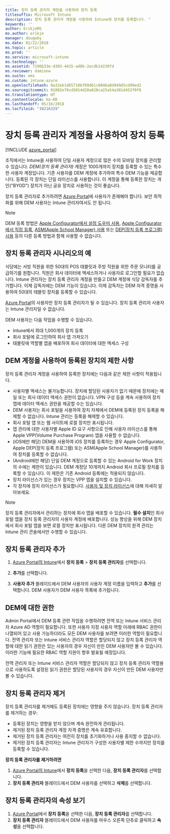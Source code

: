 ```yaml
---
title: 장치 등록 관리자 계정을 사용하여 장치 등록
titlesuffix: Microsoft Intune
description: 장치 등록 관리자 계정을 사용하여 Intune에 장치를 등록합니다. "
keywords: ''
author: ErikjeMS
ms.author: erikje
manager: dougeby
ms.date: 02/22/2018
ms.topic: article
ms.prod: ''
ms.service: microsoft-intune
ms.technology: ''
ms.assetid: 7196b33e-d303-4415-ad0b-2ecdb14230fd
ms.reviewer: damionw
ms.suite: ems
ms.custom: intune-azure
ms.openlocfilehash: 0a32eb1d65710bf09d61c0846a8d949d5cd99ed2
ms.sourcegitcommit: 91802e78cd5014d20a828ca25a54a381d452f0f8
ms.translationtype: HT
ms.contentlocale: ko-KR
ms.lasthandoff: 05/16/2018
ms.locfileid: "34216329"
---
```

# <a name="enroll-devices-by-using-a-device-enrollment-manager-account"></a>장치 등록 관리자 계정을 사용하여 장치 등록

[!INCLUDE [azure_portal](./includes/azure_portal.md)]

조직에서는 Intune을 사용하여 단일 사용자 계정으로 많은 수의 모바일 장치를 관리할 수 있습니다. *DEM(장치 등록 관리자)* 계정은 1000개까지 장치를 등록할 수 있는 특수한 사용자 계정입니다. 기존 사용자를 DEM 계정에 추가하여 특수 DEM 기능을 제공합니다. 등록된 각 장치는 단일 라이선스를 사용합니다. 이 계정을 통해 등록한 장치는 개인("BYOD") 장치가 아닌 공유 장치로 사용하는 것이 좋습니다.  

장치 등록 관리자로 추가하려면 [Azure Portal](https://portal.azure.com)에 사용자가 존재해야 합니다. 보안 최적화를 위해 DEM 사용자는 Intune 관리자여서도 안 됩니다.

>[!NOTE]
>DEM 등록 방법은 [Apple Configurator에서 설정 도우미 사용](apple-configurator-setup-assistant-enroll-ios.md), [Apple Configurator에서 직접 등록](apple-configurator-direct-enroll-ios.md), [ASM(Apple School Manager) 사용](apple-school-manager-set-up-ios.md) 또는 [DEP(장치 등록 프로그램) 사용](device-enrollment-program-enroll-ios.md) 등의 다른 등록 방법과 함께 사용할 수 없습니다.

## <a name="example-of-a-device-enrollment-manager-scenario"></a>장치 등록 관리자 시나리오의 예

식당에는 서빙 직원을 위한 50대의 POS 태블릿과 주방 직원을 위한 주문 모니터를 공급하기를 원합니다. 직원은 회사 데이터에 액세스하거나 사용자로 로그인할 필요가 없습니다. Intune 관리자는 장치 등록 관리자 계정을 만들고 DEM 계정에 식당 감독자를 추가합니다. 이제 감독자에는 DEM 기능이 있습니다. 이제 감독자는 DEM 자격 증명을 사용하여 50대의 태블릿 장치를 등록할 수 있습니다.

[Azure Portal](https://portal.azure.com)의 사용자만 장치 등록 관리자가 될 수 있습니다. 장치 등록 관리자 사용자는 Intune 관리자일 수 없습니다.

DEM 사용자는 다음 작업을 수행할 수 있습니다.

-   Intune에서 최대 1,000개의 장치 등록
-   회사 포털에 로그인하여 회사 앱 가져오기
-   태블릿에 역할별 앱을 배포하여 회사 데이터에 대한 액세스 구성

## <a name="limitations-of-devices-that-are-enrolled-with-a-dem-account"></a>DEM 계정을 사용하여 등록된 장치의 제한 사항

장치 등록 관리자 계정을 사용하여 등록한 장치에는 다음과 같은 제한 사항이 적용됩니다.

  - 사용자별 액세스는 불가능합니다. 장치에 할당된 사용자가 없기 때문에 장치에는 메일 또는 회사 데이터 액세스 권한이 없습니다. VPN 구성 등을 계속 사용하여 장치 앱에 데이터 액세스 권한을 제공할 수는 있습니다.
  - DEM 사용자는 회사 포털을 사용하여 장치 자체에서 DEM에 등록된 장치 등록을 해제할 수 없습니다. Intune 관리는 등록을 해제할 수 있습니다.
  - 회사 포털 앱 또는 웹 사이트에 로컬 장치만 표시됩니다.
  - 앱 관리에 대한 사용자별 Apple ID 요구 사항으로 인해 사용자 라이선스를 통해 Apple VPP(Volume Purchase Program) 앱을 사용할 수 없습니다.
  - (iOS에만 해당) DEM을 사용하여 iOS 장치를 등록하는 경우 Apple Configurator, Apple DEP(장치 등록 프로그램) 또는 ASM(Apple School Manager)를 사용하여 장치를 등록할 수 없습니다.
  - (Android에만 해당) 단일 DEM 계정으로 등록할 수 있는 Android for Work 장치의 수에는 제한이 있습니다. DEM 계정당 10개까지 Android 회사 프로필 장치를 등록할 수 있습니다. 이 제한은 기존 Android 등록에는 적용되지 않습니다.
  - 장치 라이선스가 있는 경우 장치는 VPP 앱을 설치할 수 있습니다.
  - 각 장치에 장치 라이선스가 필요합니다. [사용자 및 장치 라이선스](licenses-assign.md#how-user-and-device-licenses-affect-access-to-services)에 대해 자세히 알아보세요.


> [!NOTE]
> 장치 등록 관리자에서 관리하는 장치에 회사 앱을 배포할 수 있습니다. **필수 설치**인 회사 포털 앱을 장치 등록 관리자의 사용자 계정에 배포합니다.
> 성능 향상을 위해 DEM 장치에서 회사 포털 앱을 보면 로컬 장치만 표시됩니다. 다른 DEM 장치의 원격 관리는 Intune 관리 콘솔에서만 수행할 수 있습니다.


## <a name="add-a-device-enrollment-manager"></a>장치 등록 관리자 추가

1.  [Azure Portal의 Intune](https://aka.ms/intuneportal)에서 **장치 등록** > **장치 등록 관리자**를 선택합니다.

2.  **추가**를 선택합니다.

3.  **사용자 추가** 블레이드에서 DEM 사용자의 사용자 계정 이름을 입력하고 **추가**를 선택합니다. DEM 사용자가 DEM 사용자 목록에 추가됩니다.

## <a name="permissions-for-dem"></a>DEM에 대한 권한

Admin Portal에서 DEM 등록 관련 작업을 수행하려면 전역 또는 Intune 서비스 관리자 Azure AD 역할이 필요합니다. 또한 사용자 지정 사용자 역할 아래에 RBAC 권한이 나열되어 있고 사용 가능하더라도 모든 DEM 사용자를 보려면 이러한 역할이 필요합니다. 전역 관리자 또는 Intune 서비스 관리자 역할은 할당되지 않고 장치 등록 관리자 역할에 대한 읽기 권한은 있는 사용자의 경우 자신이 만든 DEM 사용자만 볼 수 있습니다. 이러한 기능에 필요한 RBAC 역할 지원이 향후 발표될 예정입니다.

전역 관리자 또는 Intune 서비스 관리자 역할은 할당되지 않고 장치 등록 관리자 역할용으로 사용하도록 설정된 읽기 권한은 할당된 사용자의 경우 자신이 만든 DEM 사용자만 볼 수 있습니다.

## <a name="remove-a-device-enrollment-manager"></a>장치 등록 관리자 제거

장치 등록 관리자를 제거해도 등록된 장치에는 영향을 주지 않습니다. 장치 등록 관리자를 제거하는 경우:

-   등록된 장치는 영향을 받지 않으며 계속 완전하게 관리됩니다.
-   제거된 장치 등록 관리자 계정 자격 증명은 계속 유효합니다.
-   제거된 장치 등록 관리자는 여전히 장치를 초기화하거나 사용 중지할 수 없습니다.
-   제거된 장치 등록 관리자는 Intune 관리자가 구성한 사용자별 제한 수까지만 장치를 등록할 수 있습니다.

**장치 등록 관리자를 제거하려면**

1. [Azure Portal의 Intune](https://aka.ms/intuneportal)에서 **장치 등록**을 선택한 다음, **장치 등록 관리자**를 선택합니다.
2. **장치 등록 관리자** 블레이드에서 DEM 사용자를 선택하고 **삭제**를 선택합니다.

## <a name="view-the-properties-of-a-device-enrollment-manager"></a>장치 등록 관리자의 속성 보기

1. [Azure Portal](https://portal.azure.com)에서 **장치 등록**을 선택한 다음, **장치 등록 관리자**를 선택합니다.
2. **장치 등록 관리자** 블레이드에서 DEM 사용자를 마우스 오른쪽 단추로 클릭하고 **속성**을 선택합니다.
